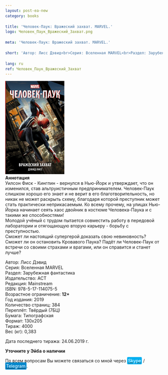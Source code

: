 ```yaml
---
layout: post-ea-new
category: books

title: 'Человек-Паук: Вражеский захват. MARVEL.'
logo: Человек_Паук_Вражеский_Захват.png

meta: 'Человек-Паук: Вражеский захват. MARVEL.'

short: 'Автор: Лисс Дэвид<br>Серия: Вселенная MARVEL<br>Раздел: Зарубежная фантастика<br>Издательство: АСТ<br>Редакция: Mainstream<br>ISBN: 978-5-17-114075-5<br>Возрастное ограничение: 12+'

lang: ru
ref: Человек_Паук_Вражеский_Захват
---
```


<a data-fancybox="gallery" href="/img/books/Человек_Паук_Вражеский_Захват.png"><img src="/img/books/Человек_Паук_Вражеский_Захват.png" alt=""></a>  
**Аннотация**  
Уилсон Фиск - Кингпин - вернулся в Нью-Йорк и утверждает, что он изменился, став альтруистичным предпринимателем. Человек-Паук слишком хорошо его знает и не верит в его благотворительность, но никак не может раскрыть схему, благодаря которой преступник может стать практически неприкасаемым. Ко всему прочему, на улицах Нью-Йорка начинает сеять хаос двойник в костюме Человека-Паука и с такими же способностями!  
Молодой учёный с трудом пытается совместить работу в передовой лаборатории и отягощающую вторую карьеру - борьбу с преступностью.  
Сможет ли настоящий супергерой доказать свою невиновность? Сможет ли он остановить Кровавого Паука? Падёт ли Человек-Паук от встречи со своими страхами и врагами, или он справится и станет лучше?

Автор: Лисс Дэвид  
Серия: Вселенная MARVEL  
Раздел: Зарубежная фантастика  
Издательство: АСТ  
Редакция: Mainstream  
ISBN: 978-5-17-114075-5  
Возрастное ограничение: **12+**  
Год издания: 2019  
Количество страниц: 384  
Переплёт: Твёрдый  (7БЦ)  
Бумага: Типографская  
Формат: 130х205  
Тираж: 4000  
Вес (кг): 0,383

Дата последнего тиража:	24.06.2019 г.

**Уточните у Эйба о наличии**

По всем вопросам Вы можете связаться со мной через <a href="skype:chutkoy89?call" target="_blank"><span style="background-color:#00aff0; color:white; padding:3px; border-radius: 3px">Skype</span></a> / <a href="https://t.me/chutkoy" target="_blank"><span style="background-color:#0088cc; color:white; padding:3px; border-radius: 3px">Telegram</span></a>.